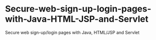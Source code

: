 # Secure-web-sign-up-login-pages-with-Java-HTML-JSP-and-Servlet
Secure web sign-up/login pages with Java, HTML/JSP and Servlet

